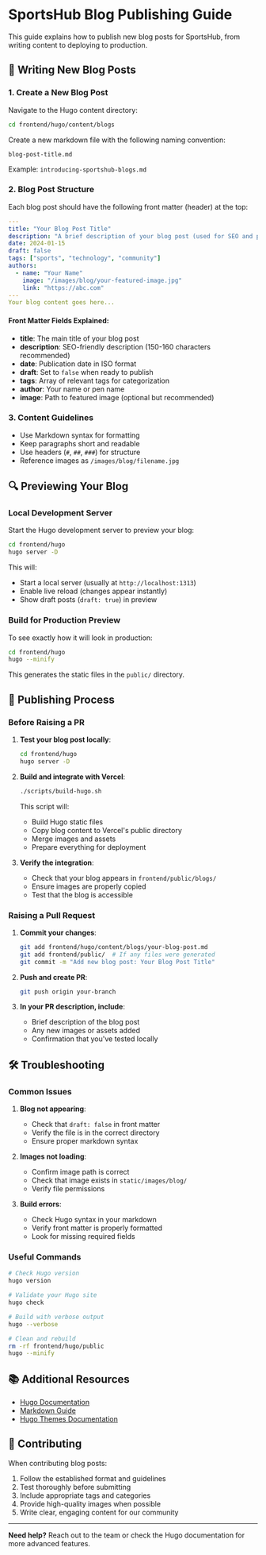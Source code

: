 # SportsHub Blog Publishing Guide

This guide explains how to publish new blog posts for SportsHub, from writing content to deploying to production.

## 📝 Writing New Blog Posts

### 1. Create a New Blog Post

Navigate to the Hugo content directory:

```bash
cd frontend/hugo/content/blogs
```

Create a new markdown file with the following naming convention:

```
blog-post-title.md
```

Example: `introducing-sportshub-blogs.md`

### 2. Blog Post Structure

Each blog post should have the following front matter (header) at the top:

```yaml
---
title: "Your Blog Post Title"
description: "A brief description of your blog post (used for SEO and previews)"
date: 2024-01-15
draft: false
tags: ["sports", "technology", "community"]
authors:
  - name: "Your Name"
    image: "/images/blog/your-featured-image.jpg"
    link: "https://abc.com"
---
Your blog content goes here...
```

#### Front Matter Fields Explained:

- **title**: The main title of your blog post
- **description**: SEO-friendly description (150-160 characters recommended)
- **date**: Publication date in ISO format
- **draft**: Set to `false` when ready to publish
- **tags**: Array of relevant tags for categorization
- **author**: Your name or pen name
- **image**: Path to featured image (optional but recommended)

### 3. Content Guidelines

- Use Markdown syntax for formatting
- Keep paragraphs short and readable
- Use headers (`#`, `##`, `###`) for structure
- Reference images as `/images/blog/filename.jpg`

## 🔍 Previewing Your Blog

### Local Development Server

Start the Hugo development server to preview your blog:

```bash
cd frontend/hugo
hugo server -D
```

This will:

- Start a local server (usually at `http://localhost:1313`)
- Enable live reload (changes appear instantly)
- Show draft posts (`draft: true`) in preview

### Build for Production Preview

To see exactly how it will look in production:

```bash
cd frontend/hugo
hugo --minify
```

This generates the static files in the `public/` directory.

## 🚀 Publishing Process

### Before Raising a PR

1. **Test your blog post locally**:

   ```bash
   cd frontend/hugo
   hugo server -D
   ```

2. **Build and integrate with Vercel**:

   ```bash
   ./scripts/build-hugo.sh
   ```

   This script will:

   - Build Hugo static files
   - Copy blog content to Vercel's public directory
   - Merge images and assets
   - Prepare everything for deployment

3. **Verify the integration**:
   - Check that your blog appears in `frontend/public/blogs/`
   - Ensure images are properly copied
   - Test that the blog is accessible

### Raising a Pull Request

1. **Commit your changes**:

   ```bash
   git add frontend/hugo/content/blogs/your-blog-post.md
   git add frontend/public/  # If any files were generated
   git commit -m "Add new blog post: Your Blog Post Title"
   ```

2. **Push and create PR**:

   ```bash
   git push origin your-branch
   ```

3. **In your PR description, include**:
   - Brief description of the blog post
   - Any new images or assets added
   - Confirmation that you've tested locally

## 🛠️ Troubleshooting

### Common Issues

1. **Blog not appearing**:

   - Check that `draft: false` in front matter
   - Verify the file is in the correct directory
   - Ensure proper markdown syntax

2. **Images not loading**:

   - Confirm image path is correct
   - Check that image exists in `static/images/blog/`
   - Verify file permissions

3. **Build errors**:
   - Check Hugo syntax in your markdown
   - Verify front matter is properly formatted
   - Look for missing required fields

### Useful Commands

```bash
# Check Hugo version
hugo version

# Validate your Hugo site
hugo check

# Build with verbose output
hugo --verbose

# Clean and rebuild
rm -rf frontend/hugo/public
hugo --minify
```

## 📚 Additional Resources

- [Hugo Documentation](https://gohugo.io/documentation/)
- [Markdown Guide](https://www.markdownguide.org/)
- [Hugo Themes Documentation](https://themes.gohugo.io/)

## 🤝 Contributing

When contributing blog posts:

1. Follow the established format and guidelines
2. Test thoroughly before submitting
3. Include appropriate tags and categories
4. Provide high-quality images when possible
5. Write clear, engaging content for our community

---

**Need help?** Reach out to the team or check the Hugo documentation for more advanced features.
